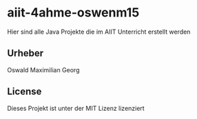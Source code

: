 # aiit-4ahme-oswenm15

Hier sind alle Java Projekte die im AIIT Unterricht erstellt werden

## Urheber
Oswald Maximilian Georg

## License
Dieses Projekt ist unter der MIT Lizenz lizenziert 
